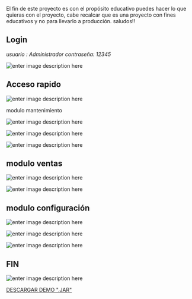
El fin de este proyecto es con el propósito educativo puedes hacer lo que quieras con el proyecto, cabe recalcar que es una proyecto con fines  educativos y no para llevarlo a producción. saludos!!

Login
-------------
*usuario : Administrador
contraseña: 12345*

![enter image description here](https://1.bp.blogspot.com/-qLp3AEHB_Ac/WmcCNwWs8CI/AAAAAAAACxg/ArfsCnRNl48aK8SW8IKplp21RzfVMm9pQCLcBGAs/s1600/login.png)

Acceso rapido
-------------

![enter image description here](https://2.bp.blogspot.com/-M91lB2pDxp8/Wmb-hCYwrLI/AAAAAAAACwU/IAubRT8qCVEi8cSsL3fC93jxtSr_HGMkQCEwYBhgL/s1600/home.png)

modulo mantenimiento

![enter image description here](https://1.bp.blogspot.com/-eknJkIrdrNo/Wmb-naRPDPI/AAAAAAAACwc/VykaTpWIiW0VLc-7DtpSvIFk8gOMC3C_QCLcBGAs/s1600/consultarpapel.png)

![enter image description here](https://1.bp.blogspot.com/-5BMtowmo1MQ/Wmb-lVWQ6vI/AAAAAAAACwY/IoVnFxd_b9wsdvSRq6t7PasjdexVslgVACEwYBhgL/s1600/modificarpapel.png)


![enter image description here](https://3.bp.blogspot.com/--zkiltUjC08/Wmb-ninyglI/AAAAAAAACwg/B1LquL5javobiFNI-WhClImphPVkWpHwACEwYBhgL/s1600/listadodepapeles.png)

modulo ventas
-------------

![enter image description here](https://4.bp.blogspot.com/-SjLoTH_m6sQ/WmcAL5jk7FI/AAAAAAAACw4/qTZEntVykAcVadD69yoG-SeCPpq8VEGWwCLcBGAs/s1600/verderPapel.png)

![enter image description here](https://3.bp.blogspot.com/-VQM6vGKqqsI/WmcANbpiaCI/AAAAAAAACw8/6Pd02FhjCeIiKroH1CyAWlV6uIaNTjN3wCLcBGAs/s1600/generarreporte.png)

modulo configuración
--------------------

![enter image description here](https://3.bp.blogspot.com/-qi7g_KOPayM/WmcBQy3D83I/AAAAAAAACxI/7WkPxc8yzxUO9dTDXXPOnVjt3889dHsiACLcBGAs/s1600/configdesc.png)

![enter image description here](https://4.bp.blogspot.com/-MNh172Tioac/WmcBSmyek9I/AAAAAAAACxM/pSCSNaDMDKEuCOzU7wRCjRFb5VaPtS3gwCLcBGAs/s1600/configobse.png)

![enter image description here](https://1.bp.blogspot.com/-76v3RmWBPOY/WmcBeFvcMvI/AAAAAAAACxU/d1m611dW6p8WncDOKP2Qp3SdTfQ-WypbgCLcBGAs/s1600/configpremiosorpresa.png)

FIN
---

![enter image description here](https://1.bp.blogspot.com/-Ho1YvC9eMAM/WmcByLMamwI/AAAAAAAACxY/v2hPrUUhTtc6uAkDifX5MKdSEB6mKMz0QCLcBGAs/s1600/help.png)

[DESCARGAR DEMO ".JAR"](https://raw.githubusercontent.com/jersonjcnt/I-ciclo-papelera-cibertec/master/Ejecutable.jar)
